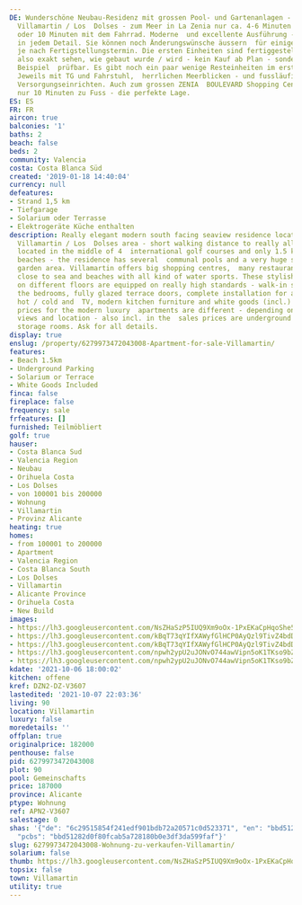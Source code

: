 ```yaml
---
DE: Wunderschöne Neubau-Residenz mit grossen Pool- und Gartenanlagen - gelegen in
  Villamartin / Los  Dolses - zum Meer in La Zenia nur ca. 4-6 Minuten per Auto -
  oder 10 Minuten mit dem Fahrrad. Moderne  und excellente Ausführung - top Qualitäten
  in jedem Detail. Sie können noch Änderungswünsche äussern  für einige Detailausführungen,
  je nach Fertigstellungstermin. Die ersten Einheiten sind fertiggestellt - Sie  können
  also exakt sehen, wie gebaut wurde / wird - kein Kauf ab Plan - sondern am konkreten
  Beispiel  prüfbar. Es gibt noch ein paar wenige Resteinheiten im ersten Wohnteil.
  Jeweils mit TG und Fahrstuhl,  herrlichen Meerblicken - und fussläufig zu allen
  Versorgungseinrichten. Auch zum grossen ZENIA  BOULEVARD Shopping Center sind es
  nur 10 Minuten zu Fuss - die perfekte Lage.
ES: ES
FR: FR
aircon: true
balconies: '1'
baths: 2
beach: false
beds: 2
community: Valencia
costa: Costa Blanca Süd
created: '2019-01-18 14:40:04'
currency: null
defeatures:
- Strand 1,5 km
- Tiefgarage
- Solarium oder Terrasse
- Elektrogeräte Küche enthalten
description: Really elegant modern south facing seaview residence located in the famous
  Villamartin / Los  Dolses area - short walking distance to really all needed amenities,
  located in the middle of 4  international golf courses and only 1.5 kms to sea and
  beaches - the residence has several  communal pools and a very huge subtropical
  garden area. Villamartin offers big shopping centres,  many restaurants and is also
  close to sea and beaches with all kind of water sports. These stylish  apartments
  on different floors are equipped on really high standards - walk-in showers, wardrobes  in
  the bedrooms, fully glazed terrace doors, complete installation for air conditioning
  hot / cold and  TV, modern kitchen furniture and white goods (incl.) and more. The
  prices for the modern luxury  apartments are different - depending on size, bedrooms,
  views and location - also incl. in the  sales prices are underground garages and
  storage rooms. Ask for all details.
display: true
enslug: /property/6279973472043008-Apartment-for-sale-Villamartin/
features:
- Beach 1.5km
- Underground Parking
- Solarium or Terrace
- White Goods Included
finca: false
fireplace: false
frequency: sale
frfeatures: []
furnished: Teilmöbliert
golf: true
hauser:
- Costa Blanca Sud
- Valencia Region
- Neubau
- Orihuela Costa
- Los Dolses
- von 100001 bis 200000
- Wohnung
- Villamartin
- Provinz Alicante
heating: true
homes:
- from 100001 to 200000
- Apartment
- Valencia Region
- Costa Blanca South
- Los Dolses
- Villamartin
- Alicante Province
- Orihuela Costa
- New Build
images:
- https://lh3.googleusercontent.com/NsZHaSzP5IUQ9Xm9oOx-1PxEKaCpHqoShe5oEgKNEnzV-8s5IkQQ5mmGeJ5qgT9QoeX7VBRwrWKYdBxFsDrL64DpKGm6oGnHUg=w640-rj-e30-l100
- https://lh3.googleusercontent.com/kBqT73qYIfXAWyfGlHCP0AyQzl9TivZ4bdD9mj0GuIjzsRhnxsVSygDArZ489_Bt7h_LMtdaayo8NpsP9Va6ppVMaob5KNgHSw=w640-rj-e30-l100
- https://lh3.googleusercontent.com/kBqT73qYIfXAWyfGlHCP0AyQzl9TivZ4bdD9mj0GuIjzsRhnxsVSygDArZ489_Bt7h_LMtdaayo8NpsP9Va6ppVMaob5KNgHSw=w640-rj-e30-l100
- https://lh3.googleusercontent.com/npwh2ypU2uJONvO744awVipn5oK1TKso9bZZnCRzWHa88_n3MvvMwG4Gy6XjDrs5U9kNNfDBgcnjDngvejhAxA0bkf6SAsJ3=w640-rj-e30-l100
- https://lh3.googleusercontent.com/npwh2ypU2uJONvO744awVipn5oK1TKso9bZZnCRzWHa88_n3MvvMwG4Gy6XjDrs5U9kNNfDBgcnjDngvejhAxA0bkf6SAsJ3=w640-rj-e30-l100
kdate: '2021-10-06 18:00:02'
kitchen: offene
kref: DZN2-DZ-V3607
lastedited: '2021-10-07 22:03:36'
living: 90
location: Villamartin
luxury: false
moredetails: ''
offplan: true
originalprice: 182000
penthouse: false
pid: 6279973472043008
plot: 90
pool: Gemeinschafts
price: 187000
province: Alicante
ptype: Wohnung
ref: APN2-V3607
salestage: 0
shas: '{"de": "6c29515854f241edf901bdb72a20571c0d523371", "en": "bbd51282d0f80fcab5a728180b0e3df3da599faf",
  "pcbs": "bbd51282d0f80fcab5a728180b0e3df3da599faf"}'
slug: 6279973472043008-Wohnung-zu-verkaufen-Villamartin/
solarium: false
thumb: https://lh3.googleusercontent.com/NsZHaSzP5IUQ9Xm9oOx-1PxEKaCpHqoShe5oEgKNEnzV-8s5IkQQ5mmGeJ5qgT9QoeX7VBRwrWKYdBxFsDrL64DpKGm6oGnHUg=w400-h240-n-rj-e30-l100
topsix: false
town: Villamartin
utility: true
---
```

